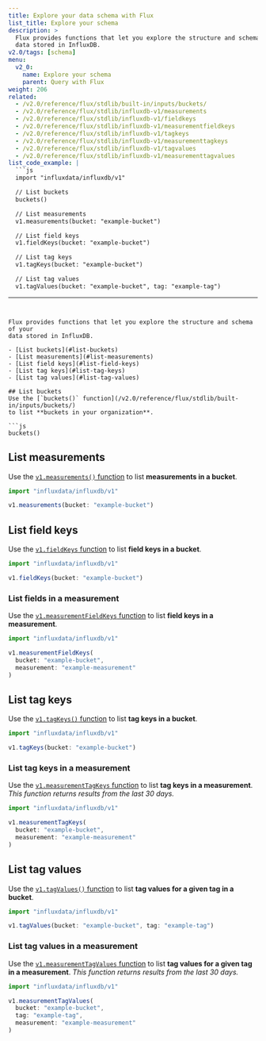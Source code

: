 ```yaml
---
title: Explore your data schema with Flux
list_title: Explore your schema
description: >
  Flux provides functions that let you explore the structure and schema of your
  data stored in InfluxDB.
v2.0/tags: [schema]
menu:
  v2_0:
    name: Explore your schema
    parent: Query with Flux
weight: 206
related:
  - /v2.0/reference/flux/stdlib/built-in/inputs/buckets/
  - /v2.0/reference/flux/stdlib/influxdb-v1/measurements
  - /v2.0/reference/flux/stdlib/influxdb-v1/fieldkeys
  - /v2.0/reference/flux/stdlib/influxdb-v1/measurementfieldkeys
  - /v2.0/reference/flux/stdlib/influxdb-v1/tagkeys
  - /v2.0/reference/flux/stdlib/influxdb-v1/measurementtagkeys
  - /v2.0/reference/flux/stdlib/influxdb-v1/tagvalues
  - /v2.0/reference/flux/stdlib/influxdb-v1/measurementtagvalues
list_code_example: |
  ```js
  import "influxdata/influxdb/v1"

  // List buckets
  buckets()

  // List measurements
  v1.measurements(bucket: "example-bucket")

  // List field keys
  v1.fieldKeys(bucket: "example-bucket")

  // List tag keys
  v1.tagKeys(bucket: "example-bucket")

  // List tag values
  v1.tagValues(bucket: "example-bucket", tag: "example-tag")
  ```
---
```


Flux provides functions that let you explore the structure and schema of your
data stored in InfluxDB.

- [List buckets](#list-buckets)
- [List measurements](#list-measurements)
- [List field keys](#list-field-keys)
- [List tag keys](#list-tag-keys)
- [List tag values](#list-tag-values)

## List buckets
Use the [`buckets()` function](/v2.0/reference/flux/stdlib/built-in/inputs/buckets/)
to list **buckets in your organization**.

```js
buckets()
```

## List measurements
Use the [`v1.measurements()` function](/v2.0/reference/flux/stdlib/influxdb-v1/measurements)
to list **measurements in a bucket**.

```js
import "influxdata/influxdb/v1"

v1.measurements(bucket: "example-bucket")
```

## List field keys
Use the [`v1.fieldKeys` function](/v2.0/reference/flux/stdlib/influxdb-v1/fieldkeys)
to list **field keys in a bucket**.

```js
import "influxdata/influxdb/v1"

v1.fieldKeys(bucket: "example-bucket")
```

### List fields in a measurement
Use the [`v1.measurementFieldKeys` function](/v2.0/reference/flux/stdlib/influxdb-v1/measurementfieldkeys)
to list **field keys in a measurement**.

```js
import "influxdata/influxdb/v1"

v1.measurementFieldKeys(
  bucket: "example-bucket",
  measurement: "example-measurement"
)
```

## List tag keys
Use the [`v1.tagKeys()` function](/v2.0/reference/flux/stdlib/influxdb-v1/tagkeys)
to list **tag keys in a bucket**.

```js
import "influxdata/influxdb/v1"

v1.tagKeys(bucket: "example-bucket")
```

### List tag keys in a measurement
Use the [`v1.measurementTagKeys` function](/v2.0/reference/flux/stdlib/influxdb-v1/measurementtagkeys)
to list **tag keys in a measurement**.
_This function returns results from the last 30 days._

```js
import "influxdata/influxdb/v1"

v1.measurementTagKeys(
  bucket: "example-bucket",
  measurement: "example-measurement"
)
```

## List tag values
Use the [`v1.tagValues()` function](/v2.0/reference/flux/stdlib/influxdb-v1/tagvalues)
to list **tag values for a given tag in a bucket**.

```js
import "influxdata/influxdb/v1"

v1.tagValues(bucket: "example-bucket", tag: "example-tag")
```

### List tag values in a measurement
Use the [`v1.measurementTagValues` function](/v2.0/reference/flux/stdlib/influxdb-v1/measurementtagvalues)
to list **tag values for a given tag in a measurement**.
_This function returns results from the last 30 days._

```js
import "influxdata/influxdb/v1"

v1.measurementTagValues(
  bucket: "example-bucket",
  tag: "example-tag",
  measurement: "example-measurement"
)
```
